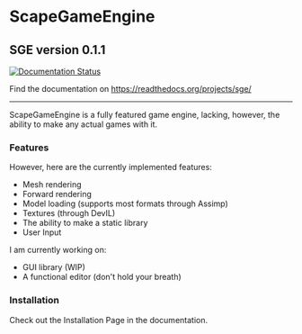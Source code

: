 # ScapeGameEngine

## SGE version 0.1.1

[![Documentation Status](https://readthedocs.org/projects/sge/badge/?version=latest)](https://sge.readthedocs.io/en/latest/?badge=latest)

Find the documentation on https://readthedocs.org/projects/sge/

------------

ScapeGameEngine is a fully featured game engine, lacking, however, the ability to make any actual games with it.

### Features


However, here are the currently implemented
features:
- Mesh rendering
- Forward rendering
- Model loading (supports most formats through Assimp)
- Textures (through DevIL)
- The ability to make a static library
- User Input

I am currently working on:
- GUI library (WIP)
- A functional editor (don't hold your breath)

### Installation

Check out the Installation Page in the documentation.

